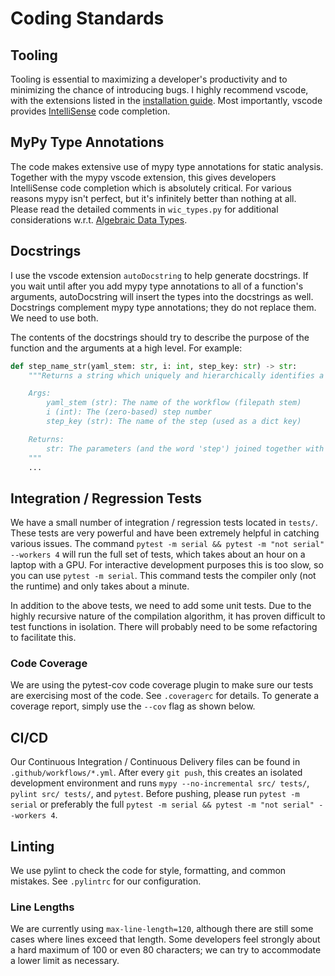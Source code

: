 # Coding Standards

## Tooling

Tooling is essential to maximizing a developer's productivity and to minimizing the chance of introducing bugs. I highly recommend vscode, with the extensions listed in the [installation guide](../installguide.md#intellisense-code-completion). Most importantly, vscode provides [IntelliSense](https://code.visualstudio.com/docs/editor/intellisense) code completion.

## MyPy Type Annotations

The code makes extensive use of mypy type annotations for static analysis. Together with the mypy vscode extension, this gives developers IntelliSense code completion which is absolutely critical. For various reasons mypy isn't perfect, but it's infinitely better than nothing at all. Please read the detailed comments in `wic_types.py` for additional considerations w.r.t. [Algebraic Data Types](https://en.wikipedia.org/wiki/Algebraic_data_type).

## Docstrings

I use the vscode extension `autoDocstring` to help generate docstrings. If you wait until after you add mypy type annotations to all of a function's arguments, autoDocstring will insert the types into the docstrings as well. Docstrings complement mypy type annotations; they do not replace them. We need to use both.

The contents of the docstrings should try to describe the purpose of the function and the arguments at a high level. For example:

```python
def step_name_str(yaml_stem: str, i: int, step_key: str) -> str:
    """Returns a string which uniquely and hierarchically identifies a step in a workflow

    Args:
        yaml_stem (str): The name of the workflow (filepath stem)
        i (int): The (zero-based) step number
        step_key (str): The name of the step (used as a dict key)

    Returns:
        str: The parameters (and the word 'step') joined together with double underscores
    """
    ...
```

## Integration / Regression Tests

We have a small number of integration / regression tests located in `tests/`. These tests are very powerful and have been extremely helpful in catching various issues. The command `pytest -m serial && pytest -m "not serial" --workers 4` will run the full set of tests, which takes about an hour on a laptop with a GPU. For interactive development purposes this is too slow, so you can use `pytest -m serial`. This command tests the compiler only (not the runtime) and only takes about a minute.

In addition to the above tests, we need to add some unit tests. Due to the highly recursive nature of the compilation algorithm, it has proven difficult to test functions in isolation. There will probably need to be some refactoring to facilitate this.

### Code Coverage

We are using the pytest-cov code coverage plugin to make sure our tests are exercising most of the code. See `.coveragerc` for details. To generate a coverage report, simply use the `--cov` flag as shown below.

## CI/CD

Our Continuous Integration / Continuous Delivery files can be found in `.github/workflows/*.yml`. After every `git push`, this creates an isolated development environment and runs `mypy --no-incremental src/ tests/`, `pylint src/ tests/`, and `pytest`. Before pushing, please run `pytest -m serial` or preferably the full `pytest -m serial && pytest -m "not serial" --workers 4`.

## Linting

We use pylint to check the code for style, formatting, and common mistakes. See `.pylintrc` for our configuration.

### Line Lengths

We are currently using `max-line-length=120`, although there are still some cases where lines exceed that length. Some developers feel strongly about a hard maximum of 100 or even 80 characters; we can try to accommodate a lower limit as necessary.
